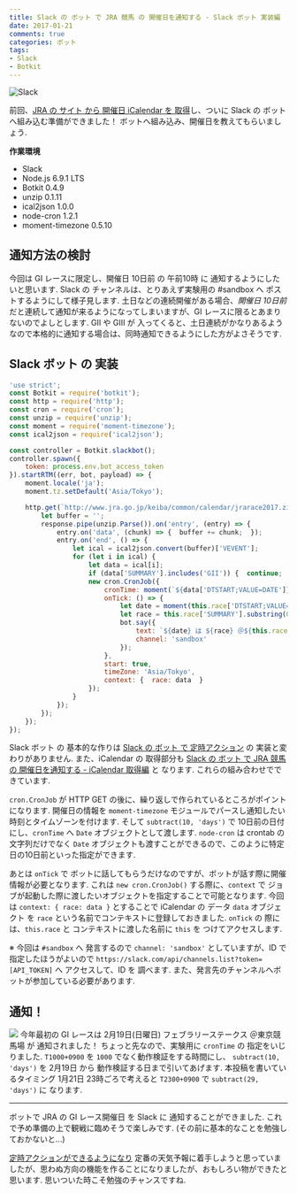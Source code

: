 ```yaml
---
title: Slack の ボット で JRA 競馬 の 開催日を通知する - Slack ボット 実装編
date: 2017-01-21
comments: true
categories: ボット
tags:
- Slack
- Botkit
---
```


![](/images/slack/slack.png "Slack")

前回、[JRA の サイト から 開催日 iCalendar を 取得](/2017/01/18/SlackのボットでJRA競馬の開催日を通知する-iCalendar取得編/)し、ついに Slack の ボットへ組み込む準備ができました！ ボットへ組み込み、開催日を教えてもらいましょう.

**作業環境**
- Slack
- Node.js 6.9.1 LTS
- Botkit 0.4.9
- unzip 0.1.11
- ical2json 1.0.0
- node-cron 1.2.1
- moment-timezone 0.5.10


## 通知方法の検討
今回は GI レースに限定し、開催日 10日前 の 午前10時 に 通知するようにしたいと思います. Slack の チャンネルは、とりあえず実験用の #sandbox へ ポストするようにして様子見します.
土日などの連続開催がある場合、*開催日 10日前* だと連続して通知が来るようになってしまいますが、GI レースに限るとあまりないのでよしとします. GII や GIII が 入ってくると、土日連続がかなりあるようなので本格的に通知する場合は、同時通知できるようにした方がよさそうです.


## Slack ボット の 実装
```javascript
'use strict';
const Botkit = require('botkit');
const http = require('http');
const cron = require('cron');
const unzip = require('unzip');
const moment = require('moment-timezone');
const ical2json = require('ical2json');

const controller = Botkit.slackbot();
controller.spawn({
    token: process.env.bot_access_token
}).startRTM((err, bot, payload) => {
    moment.locale('ja');
    moment.tz.setDefault('Asia/Tokyo');

    http.get(`http://www.jra.go.jp/keiba/common/calendar/jrarace2017.zip`, (response) => {
        let buffer = '';
        response.pipe(unzip.Parse()).on('entry', (entry) => {
            entry.on('data', (chunk) => {  buffer += chunk;  });
            entry.on('end', () => {
                let ical = ical2json.convert(buffer)['VEVENT'];
                for (let i in ical) {
                    let data = ical[i];
                    if (data['SUMMARY'].includes('GII')) {  continue;  }
                    new cron.CronJob({
                        cronTime: moment(`${data['DTSTART;VALUE=DATE']}T1000+0900`).subtract(10, 'days').toDate(),
                        onTick: () => {
                            let date = moment(this.race['DTSTART;VALUE=DATE']).format('M/D(ddd)');
                            let race = this.race['SUMMARY'].substring(0, this.race['SUMMARY'].indexOf('('))
                            bot.say({
                                text: `${date} は ${race} ＠${this.race['LOCATION']} だよ`,
                                channel: 'sandbox'
                            });
                        },
                        start: true,
                        timeZone: 'Asia/Tokyo',
                        context: {  race: data  }
                    });
                }
            });
        });
    });
});
```
Slack ボット の 基本的な作りは [Slack の ボット で 定時アクション](/2017/01/12/Slackのボットで定時アクション/) の 実装と変わりがありません. また、iCalendar の 取得部分も [Slack の ボット で JRA 競馬 の 開催日を通知する - iCalendar 取得編](/2017/01/18/SlackのボットでJRA競馬の開催日を通知する-iCalendar取得編/) と なります. これらの組み合わせでできています.

`cron.CronJob` が HTTP GET の後に、繰り返しで作られているところがポイントになります.
開催日の情報を `moment-timezone` モジュールでパースし通知したい時刻とタイムゾーンを付けます. そして `subtract(10, 'days')` で 10日前の日付にし、`cronTime` へ `Date` オブジェクトとして渡します. `node-cron` は crontab の 文字列だけでなく `Date` オブジェクトも渡すことができるので、このように特定日の10日前といった指定ができます.

あとは `onTick` で ボットに話してもらうだけなのですが、ボットが話す際に開催情報が必要となります. これは `new cron.CronJob()` する際に、`context` で ジョブが起動した際に渡したいオブジェクトを指定することで可能となります. 今回は `context: { race: data }` とすることで iCalendar の データ `data` オブジェクト を `race` という名前でコンテキストに登録しておきました.
`onTick` の 際には、`this.race` と コンテキストに渡した名前に `this` を つけてアクセスします.

※ 今回は `#sandbox` へ 発言するので `channel: 'sandbox'` としていますが、ID で 指定したほうがよいので `https://slack.com/api/channels.list?token=[API_TOKEN]` へ アクセスして、ID を 調べます. また、発言先のチャンネルへボットが参加している必要があります.


## 通知！
![](/images/slack/keiba/06.png)
今年最初の GI レースは 2月19日(日曜日) フェブラリーステークス ＠東京競馬場 が 通知されました！
ちょっと先なので、実験用に `cronTime` の 指定をいじりました. `T1000+0900` を `1000` でなく動作検証をする時間にし、
`subtract(10, 'days')` を 2月19日 から 動作検証する日まで引いてあげます.
本投稿を書いているタイミング 1月21日 23時ごろで考えると `T2300+0900` で `subtract(29, 'days')` に なります.



- - - -
ボットで JRA の GI レース開催日 を Slack に 通知することができました. これで予め準備の上で観戦に臨めそうで楽しみです. (その前に基本的なことを勉強しておかないと...)

[定時アクションができるようになり](/2017/01/12/Slackのボットで定時アクション/) 定番の天気予報に着手しようと思っていましたが、思わぬ方向の機能を作ることになりましたが、おもしろい物ができたと思います. 思いついた時こそ勉強のチャンスですね.
